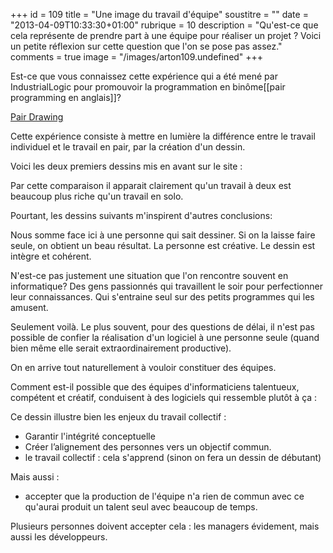 +++
id = 109
title = "Une image du travail d'équipe"
soustitre = ""
date = "2013-04-09T10:33:30+01:00"
rubrique = 10
description = "Qu'est-ce que cela représente de prendre part à une équipe pour réaliser un projet ? Voici un petite réflexion sur cette question que l'on se pose pas assez."
comments = true
image = "/images/arton109.undefined"
+++

<div class="chapo"></div>
Est-ce que vous connaissez cette expérience qui a été mené par IndustrialLogic pour promouvoir la programmation en binôme[[pair programming en anglais]]?

[Pair Drawing](http://industriallogic.com/games/pairdraw.html)

Cette expérience consiste à mettre en lumière la différence entre le travail individuel et le travail en pair, par la création d'un dessin.

Voici les deux premiers dessins mis en avant sur le site :
<doc48><doc49>

Par cette comparaison il apparait clairement qu'un travail à deux est beaucoup plus riche qu'un travail en solo.

Pourtant, les dessins suivants m'inspirent d'autres conclusions:
<doc50>

Nous somme face ici à une personne qui sait dessiner. Si on la laisse faire seule, on obtient un beau résultat. La personne est créative. Le dessin est intègre et cohérent.

N'est-ce pas justement une situation que l'on rencontre souvent en informatique? Des gens passionnés qui travaillent le soir pour perfectionner leur connaissances. Qui s'entraine seul sur des petits programmes qui les amusent.

Seulement voilà. Le plus souvent, pour des questions de délai, il n'est pas possible de confier la réalisation d'un logiciel à une personne seule (quand bien même elle serait extraordinairement productive).

On en arrive tout naturellement à vouloir constituer des équipes.

Comment est-il possible que des équipes d'informaticiens talentueux, compétent et créatif, conduisent à des logiciels qui ressemble plutôt à ça :
<doc51>

Ce dessin illustre bien les enjeux du travail collectif :

- Garantir l'intégrité conceptuelle
- Créer l’alignement des personnes vers un objectif commun.
- le travail collectif : cela s'apprend (sinon on fera un dessin de débutant)

Mais aussi :

- accepter que la production de l'équipe n'a rien de commun avec ce qu'aurai produit un talent seul avec beaucoup de temps.

Plusieurs personnes doivent accepter cela : les managers évidement, mais aussi les développeurs.